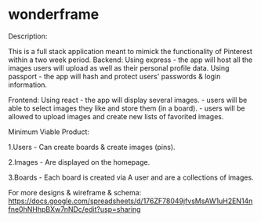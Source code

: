 # wonderframe

Description:

This is a full stack application meant to mimick the functionality of Pinterest within a two week period. 
Backend:
 Using express - the app will host all the images users will upload as well as their personal profile data.
 Using passport - the app will hash and protect users' passwords & login information.
 
Frontend:
 Using react - the app will display several images.
             - users will be able to select images they like and store them (in a board).
             - users will be allowed to upload images and create new lists of favorited images.


Minimum Viable Product:

  1.Users  - Can create boards & create images (pins).

  2.Images - Are displayed on the homepage.

  3.Boards - Each board is created via A user and are a collections of images.

For more designs & wireframe & schema:
https://docs.google.com/spreadsheets/d/176ZF78049jfvsMsAW1uH2EN14nfne0hNHhpBXw7nNDc/edit?usp=sharing

 


  
